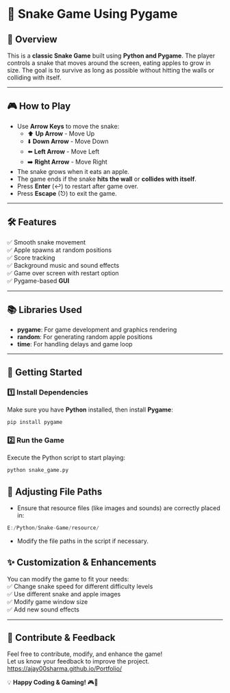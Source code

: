 # 🐍 Snake Game Using Pygame  

## 📌 Overview  
This is a **classic Snake Game** built using **Python and Pygame**. The player controls a snake that moves around the screen, eating apples to grow in size. The goal is to survive as long as possible without hitting the walls or colliding with itself.  

---

## 🎮 How to Play  
- Use **Arrow Keys** to move the snake:
  - ⬆️ **Up Arrow** - Move Up  
  - ⬇️ **Down Arrow** - Move Down  
  - ⬅️ **Left Arrow** - Move Left  
  - ➡️ **Right Arrow** - Move Right  
- The snake grows when it eats an apple.  
- The game ends if the snake **hits the wall** or **collides with itself**.  
- Press **Enter** (↩️) to restart after game over.  
- Press **Escape** (⎋) to exit the game.  

---

## 🛠 Features  
✅ Smooth snake movement  
✅ Apple spawns at random positions  
✅ Score tracking  
✅ Background music and sound effects  
✅ Game over screen with restart option  
✅ Pygame-based **GUI**  

---

## 📚 Libraries Used  
- **pygame**: For game development and graphics rendering  
- **random**: For generating random apple positions  
- **time**: For handling delays and game loop  

---

## 🚀 Getting Started  

### 1️⃣ Install Dependencies  
Make sure you have **Python** installed, then install **Pygame**:  
```bash
pip install pygame
```
### 2️⃣ Run the Game
Execute the Python script to start playing:
```bash
python snake_game.py
```


## 🔧 Adjusting File Paths
- Ensure that resource files (like images and sounds) are correctly placed in:
```swift
E:/Python/Snake-Game/resource/
```
- Modify the file paths in the script if necessary.

## ✨ Customization & Enhancements  
You can modify the game to fit your needs:  
✅ Change snake speed for different difficulty levels  
✅ Use different snake and apple images  
✅ Modify game window size  
✅ Add new sound effects  

---

## 🤝 Contribute & Feedback  
Feel free to contribute, modify, and enhance the game!  
Let us know your feedback to improve the project.
https://ajay00sharma.github.io/Portfolio/

💡 **Happy Coding & Gaming!** 🎮🐍  












